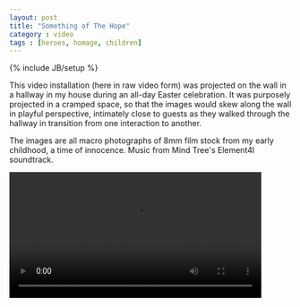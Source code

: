 ```yaml
---
layout: post
title: "Something of The Hope"
category : video
tags : [heroes, homage, children]
---
```

{% include JB/setup %}

This video installation (here in raw video form) was projected on the wall in a hallway in my house during an all-day Easter celebration. It was purposely projected in a cramped space, so that the images would skew along the wall in playful perspective, intimately close to guests as they walked through the hallway in transition from one interaction to another. 

The images are all macro photographs of 8mm film stock from my early childhood, a time of innocence. Music from Mind Tree's Element4l soundtrack.

<video controls="controls" width="450" name="Something of The Hope" src="/assets/somehopewb.mp4"></video>



